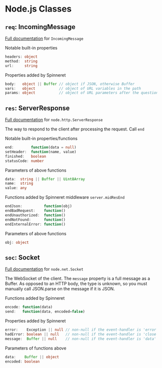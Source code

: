 # Node.js Classes

## `req`: IncomingMessage
[Full documentation](https://nodejs.org/api/http.html#class-httpincomingmessage) for `IncomingMessage`

Notable built-in properties
```ts
headers: object
method:  string
url:     string
```
Properties added by Spinneret
```ts
body:   object || Buffer // object if JSON, otherwise Buffer
vars:   object           // object of URL variables in the path
params: object           // object of URL parameters after the question mark ?
```

## `res`: ServerResponse
[Full documentation](https://nodejs.org/api/http.html#class-httpserverresponse) for `node.http.ServerResponse`

The way to respond to the client after processing the request. Call `end`

Notable built-in properties/functions
```ts
end:        function(data = null)
setHeader:  function(name, value)
finished:   boolean
statusCode: number
```

Parameters of above functions
```ts
data:  string || Buffer || Uint8Array
name:  string
value: any
```

Functions added by Spinneret middleware `server.midResEnd`
```ts
endJson:          function(obj)
endBadRequest:    function()
endUnauthorized:  function()
endNotFound:      function()
endInternalError: function()
```

Parameters of above functions
```ts
obj: object
```

## `soc`:  Socket
[Full documentation](https://nodejs.org/api/net.html#class-netsocket) for `node.net.Socket`

The WebSocket of the client. The `message` property is a full message as a Buffer. As opposed to an HTTP body, the type is unknown, so you must manually call JSON.parse on the message if it is JSON.

Functions added by Spinneret
```ts
encode: function(data)
send:   function(data, encoded=false)
```

Properties added by Spinneret
```ts
error:    Exception || null // non-null if the event-handler is 'error'
hadError: boolean || null   // non-null if the event-handler is 'close'
message:  Buffer || null    // non-null if the event-handler is 'data'
```

Parameters of functions above
```ts
data:    Buffer || object
encoded: boolean
```
